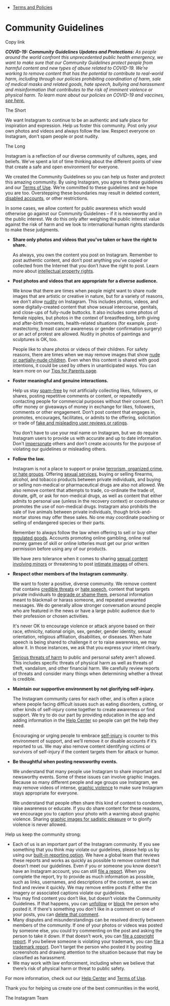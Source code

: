*   [Terms and Policies](https://help.instagram.com/1417489251945243/?helpref=breadcrumb)

Community Guidelines
====================

Copy link

_**COVID-19: Community Guidelines Updates and Protections:** As people around the world confront this unprecedented public health emergency, we want to make sure that our Community Guidelines protect people from harmful content and new types of abuse related to COVID-19. We’re working to remove content that has the potential to contribute to real-world harm, including through our policies prohibiting coordination of harm, sale of medical masks and related goods, hate speech, bullying and harassment and misinformation that contributes to the risk of imminent violence or physical harm. To learn more about our policies on COVID-19 and vaccines, [see here.](https://help.instagram.com/697825587576762?helpref=faq_content)_

The Short

We want Instagram to continue to be an authentic and safe place for inspiration and expression. Help us foster this community. Post only your own photos and videos and always follow the law. Respect everyone on Instagram, don’t spam people or post nudity.

The Long

Instagram is a reflection of our diverse community of cultures, ages, and beliefs. We’ve spent a lot of time thinking about the different points of view that create a safe and open environment for everyone.

We created the Community Guidelines so you can help us foster and protect this amazing community. By using Instagram, you agree to these guidelines and our [Terms of Use](https://www.instagram.com/legal/terms). We’re committed to these guidelines and we hope you are too. Overstepping these boundaries may result in deleted content, [disabled accounts](https://help.instagram.com/366993040048856?helpref=faq_content), or other restrictions.

In some cases, we allow content for public awareness which would otherwise go against our Community Guidelines – if it is newsworthy and in the public interest. We do this only after weighing the public interest value against the risk of harm and we look to international human rights standards to make these judgments.

*   **Share only photos and videos that you’ve taken or have the right to share.**
    
    As always, you own the content you post on Instagram. Remember to post authentic content, and don’t post anything you’ve copied or collected from the Internet that you don’t have the right to post. Learn more about [intellectual property rights](https://help.instagram.com/126382350847838?helpref=faq_content).
    
*   **Post photos and videos that are appropriate for a diverse audience.**
    
    We know that there are times when people might want to share nude images that are artistic or creative in nature, but for a variety of reasons, we don’t allow [nudity](https://l.instagram.com/?u=https%3A%2F%2Fwww.facebook.com%2Fcommunitystandards%2Fadult_nudity_sexual_activity&e=AT3qej8eftukfqytPAyPydvJaYUY72shnb5sH1u9wuGNlVkxS4BtxRZQULqB3MAnkpO6lCuEhkJc7oaghTLCx4G2Oc0d-1HK1DA3AikZIkDKikHz4elNgCIixgEE29mRwHQKBXZJsoGR_GT7g9eIoA) on Instagram. This includes photos, videos, and some digitally-created content that show sexual intercourse, genitals, and close-ups of fully-nude buttocks. It also includes some photos of female nipples, but photos in the context of breastfeeding, birth giving and after-birth moments, health-related situations (for example, post-mastectomy, breast cancer awareness or gender confirmation surgery) or an act of protest are allowed. Nudity in photos of paintings and sculptures is OK, too.
    
    People like to share photos or videos of their children. For safety reasons, there are times when we may remove images that show [nude or partially-nude children](https://l.instagram.com/?u=https%3A%2F%2Fwww.facebook.com%2Fcommunitystandards%2Fchild_nudity_sexual_exploitation&e=AT3qej8eftukfqytPAyPydvJaYUY72shnb5sH1u9wuGNlVkxS4BtxRZQULqB3MAnkpO6lCuEhkJc7oaghTLCx4G2Oc0d-1HK1DA3AikZIkDKikHz4elNgCIixgEE29mRwHQKBXZJsoGR_GT7g9eIoA). Even when this content is shared with good intentions, it could be used by others in unanticipated ways. You can learn more on our [Tips for Parents page](https://help.instagram.com/154475974694511/?helpref=faq_content).
    
*   **Foster meaningful and genuine interactions.**
    
    Help us stay [spam-free](https://l.instagram.com/?u=https%3A%2F%2Fwww.facebook.com%2Fcommunitystandards%2Fspam&e=AT3qej8eftukfqytPAyPydvJaYUY72shnb5sH1u9wuGNlVkxS4BtxRZQULqB3MAnkpO6lCuEhkJc7oaghTLCx4G2Oc0d-1HK1DA3AikZIkDKikHz4elNgCIixgEE29mRwHQKBXZJsoGR_GT7g9eIoA) by not artificially collecting likes, followers, or shares, posting repetitive comments or content, or repeatedly contacting people for commercial purposes without their consent. Don’t offer money or giveaways of money in exchange for likes, followers, comments or other engagement. Don’t post content that engages in, promotes, encourages, facilitates, or admits to the offering, solicitation or trade of [fake and misleading user reviews or ratings](https://l.instagram.com/?u=https%3A%2F%2Fwww.facebook.com%2Fcommunitystandards%2Ffraud_deception&e=AT3qej8eftukfqytPAyPydvJaYUY72shnb5sH1u9wuGNlVkxS4BtxRZQULqB3MAnkpO6lCuEhkJc7oaghTLCx4G2Oc0d-1HK1DA3AikZIkDKikHz4elNgCIixgEE29mRwHQKBXZJsoGR_GT7g9eIoA).
    
    You don’t have to use your real name on Instagram, but we do require Instagram users to provide us with accurate and up to date information. Don't [impersonate](https://l.instagram.com/?u=https%3A%2F%2Fwww.facebook.com%2Fcommunitystandards%2Fmisrepresentation&e=AT3qej8eftukfqytPAyPydvJaYUY72shnb5sH1u9wuGNlVkxS4BtxRZQULqB3MAnkpO6lCuEhkJc7oaghTLCx4G2Oc0d-1HK1DA3AikZIkDKikHz4elNgCIixgEE29mRwHQKBXZJsoGR_GT7g9eIoA) others and don't create accounts for the purpose of violating our guidelines or misleading others.
    
*   **Follow the law.**
    
    Instagram is not a place to support or praise [terrorism, organized crime, or hate groups](https://l.instagram.com/?u=https%3A%2F%2Fwww.facebook.com%2Fcommunitystandards%2Fdangerous_individuals_organizations&e=AT3qej8eftukfqytPAyPydvJaYUY72shnb5sH1u9wuGNlVkxS4BtxRZQULqB3MAnkpO6lCuEhkJc7oaghTLCx4G2Oc0d-1HK1DA3AikZIkDKikHz4elNgCIixgEE29mRwHQKBXZJsoGR_GT7g9eIoA). Offering [sexual services](https://l.instagram.com/?u=https%3A%2F%2Fwww.facebook.com%2Fcommunitystandards%2Fsexual_solicitation&e=AT3qej8eftukfqytPAyPydvJaYUY72shnb5sH1u9wuGNlVkxS4BtxRZQULqB3MAnkpO6lCuEhkJc7oaghTLCx4G2Oc0d-1HK1DA3AikZIkDKikHz4elNgCIixgEE29mRwHQKBXZJsoGR_GT7g9eIoA), buying or selling firearms, alcohol, and tobacco products between private individuals, and buying or selling non-medical or pharmaceutical drugs are also not allowed. We also remove content that attempts to trade, co-ordinate the trade of, donate, gift, or ask for non-medical drugs, as well as content that either admits to personal use (unless in the recovery context) or coordinates or promotes the use of non-medical drugs. Instagram also prohibits the sale of live animals between private individuals, though brick-and-mortar stores may offer these sales. No one may coordinate poaching or selling of endangered species or their parts.
    
    Remember to always follow the law when offering to sell or buy other [regulated goods](https://l.instagram.com/?u=https%3A%2F%2Fwww.facebook.com%2Fcommunitystandards%2Fregulated_goods&e=AT3qej8eftukfqytPAyPydvJaYUY72shnb5sH1u9wuGNlVkxS4BtxRZQULqB3MAnkpO6lCuEhkJc7oaghTLCx4G2Oc0d-1HK1DA3AikZIkDKikHz4elNgCIixgEE29mRwHQKBXZJsoGR_GT7g9eIoA). Accounts promoting online gambling, online real money games of skill or online lotteries must get our prior written permission before using any of our products.
    
    We have zero tolerance when it comes to sharing [sexual content involving minors](https://l.instagram.com/?u=https%3A%2F%2Fwww.facebook.com%2Fcommunitystandards%2Fchild_nudity_sexual_exploitation&e=AT3qej8eftukfqytPAyPydvJaYUY72shnb5sH1u9wuGNlVkxS4BtxRZQULqB3MAnkpO6lCuEhkJc7oaghTLCx4G2Oc0d-1HK1DA3AikZIkDKikHz4elNgCIixgEE29mRwHQKBXZJsoGR_GT7g9eIoA) or threatening to post [intimate images](https://l.instagram.com/?u=https%3A%2F%2Fwww.facebook.com%2Fcommunitystandards%2Fsexual_exploitation_adults&e=AT3qej8eftukfqytPAyPydvJaYUY72shnb5sH1u9wuGNlVkxS4BtxRZQULqB3MAnkpO6lCuEhkJc7oaghTLCx4G2Oc0d-1HK1DA3AikZIkDKikHz4elNgCIixgEE29mRwHQKBXZJsoGR_GT7g9eIoA) of others.
    
*   **Respect other members of the Instagram community.**
    
    We want to foster a positive, diverse community. We remove content that contains [credible threats](https://l.instagram.com/?u=https%3A%2F%2Fwww.facebook.com%2Fcommunitystandards%2Fcredible_violence&e=AT3qej8eftukfqytPAyPydvJaYUY72shnb5sH1u9wuGNlVkxS4BtxRZQULqB3MAnkpO6lCuEhkJc7oaghTLCx4G2Oc0d-1HK1DA3AikZIkDKikHz4elNgCIixgEE29mRwHQKBXZJsoGR_GT7g9eIoA) or [hate speech](https://l.instagram.com/?u=https%3A%2F%2Fwww.facebook.com%2Fcommunitystandards%2Fhate_speech&e=AT3qej8eftukfqytPAyPydvJaYUY72shnb5sH1u9wuGNlVkxS4BtxRZQULqB3MAnkpO6lCuEhkJc7oaghTLCx4G2Oc0d-1HK1DA3AikZIkDKikHz4elNgCIixgEE29mRwHQKBXZJsoGR_GT7g9eIoA), content that targets private individuals to [degrade or shame them](https://l.instagram.com/?u=https%3A%2F%2Fwww.facebook.com%2Fcommunitystandards%2Fbullying&e=AT3qej8eftukfqytPAyPydvJaYUY72shnb5sH1u9wuGNlVkxS4BtxRZQULqB3MAnkpO6lCuEhkJc7oaghTLCx4G2Oc0d-1HK1DA3AikZIkDKikHz4elNgCIixgEE29mRwHQKBXZJsoGR_GT7g9eIoA), personal information meant to blackmail or harass someone, and repeated unwanted messages. We do generally allow stronger conversation around people who are featured in the news or have a large public audience due to their profession or chosen activities.
    
    It's never OK to encourage violence or attack anyone based on their race, ethnicity, national origin, sex, gender, gender identity, sexual orientation, religious affiliation, disabilities, or diseases. When hate speech is being shared to challenge it or to raise awareness, we may allow it. In those instances, we ask that you express your intent clearly.
    
    [Serious threats of harm](https://l.instagram.com/?u=https%3A%2F%2Fwww.facebook.com%2Fcommunitystandards%2Fcredible_violence&e=AT3qej8eftukfqytPAyPydvJaYUY72shnb5sH1u9wuGNlVkxS4BtxRZQULqB3MAnkpO6lCuEhkJc7oaghTLCx4G2Oc0d-1HK1DA3AikZIkDKikHz4elNgCIixgEE29mRwHQKBXZJsoGR_GT7g9eIoA) to public and personal safety aren't allowed. This includes specific threats of physical harm as well as threats of theft, vandalism, and other financial harm. We carefully review reports of threats and consider many things when determining whether a threat is credible.
    
*   **Maintain our supportive environment by not glorifying self-injury.**
    
    The Instagram community cares for each other, and is often a place where people facing difficult issues such as eating disorders, cutting, or other kinds of self-injury come together to create awareness or find support. We try to do our part by providing education in the app and adding information in the [Help Center](https://help.instagram.com/) so people can get the help they need.
    
    Encouraging or urging people to embrace [self-injury](https://l.instagram.com/?u=https%3A%2F%2Fwww.facebook.com%2Fcommunitystandards%2Fsuicide_self_injury_violence&e=AT3qej8eftukfqytPAyPydvJaYUY72shnb5sH1u9wuGNlVkxS4BtxRZQULqB3MAnkpO6lCuEhkJc7oaghTLCx4G2Oc0d-1HK1DA3AikZIkDKikHz4elNgCIixgEE29mRwHQKBXZJsoGR_GT7g9eIoA) is counter to this environment of support, and we’ll remove it or disable accounts if it’s reported to us. We may also remove content identifying victims or survivors of self-injury if the content targets them for attack or humor.
    
*   **Be thoughtful when posting newsworthy events.**
    
    We understand that many people use Instagram to share important and newsworthy events. Some of these issues can involve graphic images. Because so many different people and age groups use Instagram, we may remove videos of intense, [graphic violence](https://l.instagram.com/?u=https%3A%2F%2Fwww.facebook.com%2Fcommunitystandards%2Fgraphic_violence&e=AT3qej8eftukfqytPAyPydvJaYUY72shnb5sH1u9wuGNlVkxS4BtxRZQULqB3MAnkpO6lCuEhkJc7oaghTLCx4G2Oc0d-1HK1DA3AikZIkDKikHz4elNgCIixgEE29mRwHQKBXZJsoGR_GT7g9eIoA) to make sure Instagram stays appropriate for everyone.
    
    We understand that people often share this kind of content to condemn, raise awareness or educate. If you do share content for these reasons, we encourage you to caption your photo with a warning about graphic violence. Sharing [graphic images for sadistic pleasure](https://l.instagram.com/?u=https%3A%2F%2Fwww.facebook.com%2Fcommunitystandards%2Fcruel_insensitive&e=AT3qej8eftukfqytPAyPydvJaYUY72shnb5sH1u9wuGNlVkxS4BtxRZQULqB3MAnkpO6lCuEhkJc7oaghTLCx4G2Oc0d-1HK1DA3AikZIkDKikHz4elNgCIixgEE29mRwHQKBXZJsoGR_GT7g9eIoA) or to glorify violence is never allowed.
    

Help us keep the community strong:

*   Each of us is an important part of the Instagram community. If you see something that you think may violate our guidelines, please help us by using our [built-in reporting option](https://help.instagram.com/165828726894770?helpref=faq_content). We have a global team that reviews these reports and works as quickly as possible to remove content that doesn’t meet our guidelines. Even if you or someone you know doesn’t have an Instagram account, you can still [file a report](https://help.instagram.com/contact/383679321740945). When you complete the report, try to provide as much information as possible, such as links, usernames, and descriptions of the content, so we can find and review it quickly. We may remove entire posts if either the imagery or associated captions violate our guidelines.
*   You may find content you don’t like, but doesn’t violate the Community Guidelines. If that happens, you can [unfollow](https://help.instagram.com/286340048138725?helpref=faq_content) or [block](https://help.instagram.com/426700567389543/?helpref=faq_content) the person who posted it. If there's something you don't like in a comment on one of your posts, you can [delete that comment](https://help.instagram.com/289098941190483?helpref=faq_content).
*   Many disputes and misunderstandings can be resolved directly between members of the community. If one of your photos or videos was posted by someone else, you could try commenting on the post and asking the person to take it down. If that doesn’t work, you can [file a copyright report](https://help.instagram.com/126382350847838?helpref=faq_content). If you believe someone is violating your trademark, you can [file a trademark report](https://help.instagram.com/222826637847963?helpref=faq_content). Don't target the person who posted it by posting screenshots and drawing attention to the situation because that may be classified as harassment.
*   We may work with law enforcement, including when we believe that there’s risk of physical harm or threat to public safety.

For more information, check out our [Help Center](https://help.instagram.com/) and [Terms of Use](https://l.instagram.com/?u=http%3A%2F%2Finstagram.com%2Flegal%2Fterms%2F%23&e=AT3qej8eftukfqytPAyPydvJaYUY72shnb5sH1u9wuGNlVkxS4BtxRZQULqB3MAnkpO6lCuEhkJc7oaghTLCx4G2Oc0d-1HK1DA3AikZIkDKikHz4elNgCIixgEE29mRwHQKBXZJsoGR_GT7g9eIoA).

Thank you for helping us create one of the best communities in the world,

The Instagram Team